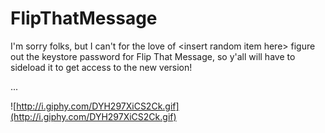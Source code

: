 # FlipThatMessage
I'm sorry folks, but I can't for the love of \<insert random item here\> figure out the keystore password for Flip That Message, so y'all will have to sideload it to get access to the new version!

...

![http://i.giphy.com/DYH297XiCS2Ck.gif](http://i.giphy.com/DYH297XiCS2Ck.gif)
